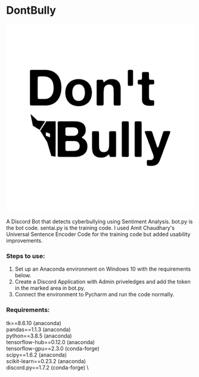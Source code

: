 # DontBully
![alt text](./bully.png)

A Discord Bot that detects cyberbullying using Sentiment Analysis. bot.py is the bot code. sentai.py is the training code. I used Amit Chaudhary's Universal Sentence Encoder Code for the training code but added usability improvements.  

### Steps to use: 
1. Set up an Anaconda environment on Windows 10 with the requirements below. 
2. Create a Discord Application with Admin priveledges and add the token in the marked area in bot.py. 
3. Connect the environment to Pycharm and run the code normally.


### Requirements: 
tk==8.6.10 (anaconda) \
pandas==1.1.3 (anaconda) \
python==3.8.5 (anaconda) \
tensorflow-hub==0.12.0 (anaconda) \
tensorflow-gpu==2.3.0 (conda-forge) \
scipy==1.6.2 (anaconda) \
scikit-learn==0.23.2 (anaconda) \
discord.py==1.7.2 (conda-forge) \


